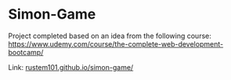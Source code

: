 # Simon-Game
Project completed based on an idea from the following course: https://www.udemy.com/course/the-complete-web-development-bootcamp/

Link: [rustem101.github.io/simon-game/](https://rustem101.github.io/Simon-Game/)
